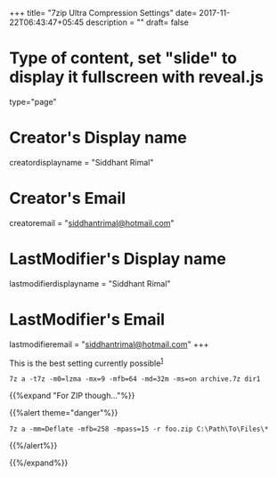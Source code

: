+++
title= "7zip Ultra Compression Settings"
date= 2017-11-22T06:43:47+05:45
description = ""
draft= false
# Type of content, set "slide" to display it fullscreen with reveal.js
type="page"
# Creator's Display name
creatordisplayname = "Siddhant Rimal"
# Creator's Email
creatoremail = "siddhantrimal@hotmail.com"
# LastModifier's Display name
lastmodifierdisplayname = "Siddhant Rimal"
# LastModifier's Email
lastmodifieremail = "siddhantrimal@hotmail.com"
+++

This is the best setting currently possible<sup>[1]</sup>

```
7z a -t7z -m0=lzma -mx=9 -mfb=64 -md=32m -ms=on archive.7z dir1
```

{{%expand "For ZIP though..."%}}

{{%alert theme="danger"%}}

```
7z a -mm=Deflate -mfb=258 -mpass=15 -r foo.zip C:\Path\To\Files\*
```

{{%/alert%}}

{{%/expand%}}

[1]: https://superuser.com/a/742034/640827
